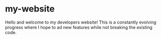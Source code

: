 # my-website

Hello and welcome to my developers website! This is a constantly evolving progress where I hope to ad new features while not breaking the existing code. 
